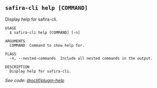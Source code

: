 <!-- order:20 -->
<!-- PLEASE! Don't edit this file, auto generated! -->

## `safira-cli help [COMMAND]`

Display help for safira-cli.

```
USAGE
  $ safira-cli help [COMMAND] [-n]

ARGUMENTS
  COMMAND  Command to show help for.

FLAGS
  -n, --nested-commands  Include all nested commands in the output.

DESCRIPTION
  Display help for safira-cli.
```

_See code: [@oclif/plugin-help](https://github.com/oclif/plugin-help/blob/v5.1.12/src/commands/help.ts)_
